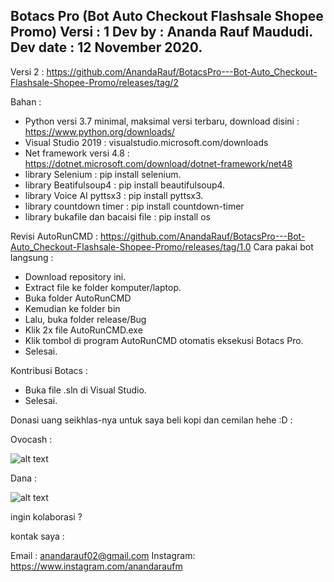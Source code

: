 Botacs Pro (Bot Auto Checkout Flashsale Shopee Promo)
Versi : 1
Dev by : Ananda Rauf Maududi.
Dev date : 12 November 2020.
----------------------------------------------------------------------------------------------------------------------------------------------------------------------------------

Versi 2 : 
https://github.com/AnandaRauf/BotacsPro---Bot-Auto_Checkout-Flashsale-Shopee-Promo/releases/tag/2

Bahan : 
- Python versi 3.7 minimal, maksimal versi terbaru, download disini : https://www.python.org/downloads/
- Visual Studio 2019 : visualstudio.microsoft.com/downloads
- Net framework versi 4.8 : https://dotnet.microsoft.com/download/dotnet-framework/net48
- library Selenium : pip install selenium.
- library Beatifulsoup4 : pip install beautifulsoup4.
- library Voice AI pyttsx3 : pip install pyttsx3.
- library countdown timer : pip install countdown-timer 
- library bukafile dan bacaisi file : pip install os

Revisi AutoRunCMD : https://github.com/AnandaRauf/BotacsPro---Bot-Auto_Checkout-Flashsale-Shopee-Promo/releases/tag/1.0
Cara pakai bot langsung :

- Download repository ini.
- Extract file ke folder komputer/laptop.
- Buka folder AutoRunCMD
- Kemudian ke folder bin
- Lalu, buka folder release/Bug
- Klik 2x file AutoRunCMD.exe
- Klik tombol di program AutoRunCMD otomatis eksekusi Botacs Pro.
- Selesai.

Kontribusi Botacs :

- Buka file .sln di Visual Studio.
- Selesai.

Donasi uang seikhlas-nya untuk saya beli kopi dan cemilan hehe :D :

Ovocash : 

![alt text](https://raw.githubusercontent.com/AnandaRauf/BotacsPro---Bot-Auto_Checkout-Flashsale-Shopee-Promo/master/ovo.jpg)

Dana : 

![alt text](https://raw.githubusercontent.com/AnandaRauf/BotacsPro---Bot-Auto_Checkout-Flashsale-Shopee-Promo/master/dana.jpg)

ingin kolaborasi ? 

kontak saya : 

Email : anandarauf02@gmail.com
Instagram: https://www.instagram.com/anandaraufm
